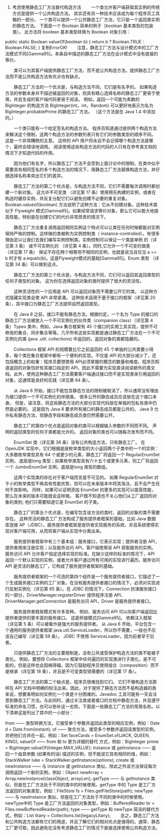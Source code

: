 1. 考虑使用静态工厂方法替代构造方法
　　一个类允许客户端获取其实例的传统方式是提供一个公共构造方法。 其实还有另一种技术应该成为每个程序员工具箱的一部分。 一个类可以提供一个公共静态工厂方法，它只是一个返回类实例的静态方法。 下面是一个 Boolean 简单的例子（boolean 基本类型的包装类）。 此方法将 boolean 基本类型转换为 Boolean 对象引用：

public static Boolean valueOf(boolean b) {
    return b ? Boolean.TRUE : Boolean.FALSE;
}
复制ErrorOK!
　　注意，静态工厂方法与设计模式中的工厂方法模式不同[Gamma95]。本条目中描述的静态工厂方法在设计模式中没有直接的等价。

　　类可以为其客户端提供静态工厂方法，而不是公共构造方法。提供静态工厂方法而不是公共构造方法有优点也有缺点。

　　静态工厂方法的一个优点是，与构造方法不同，它们是有名字的。 如果构造方法的参数本身并不描述被返回的对象，则具有精心选择名称的静态工厂更易于使用，并且生成的客户端代码更易于阅读。 例如，返回一个可能为素数的 BigInteger 的构造方法 BigInteger(int，int，Random) 可以更好地表示为名为 BigInteger.probablePrime 的静态工厂方法。 （这个方法是在 Java 1.4 中添加的。）

　　一个类只能有一个给定签名的构造方法。 程序员知道通过提供两个构造方法来解决这个限制，这两个构造方法的参数列表只有它们的参数类型的顺序不同。 这是一个非常糟糕的主意。 这样的 API 用户将永远不会记得哪个构造方法是哪个，最终会错误地调用。 阅读使用这些构造方法的代码的人只有在参考类文档的情况下才知道代码的作用。

　　因为他们有名字，所以静态工厂方法不会受到上面讨论中的限制。在类中似乎需要具有相同签名的多个构造方法的情况下，用静态工厂方法替换构造方法，并仔细选择名称来突出它们的差异。

　　静态工厂方法的第二个优点是，与构造方法不同，它们不需要每次调用时都创建一个新对象。 这允许不可变类 （详见第 17 条）使用预先构建的实例，或者在构造时缓存实例，并反复分配它们以避免创建不必要的重复对象。Boolean.valueof(boolean) 方法说明了这种方法：它从不创建对象。这种技术类似于 Flyweight 模式[Gamma95]。如果经常请求等价对象，那么它可以极大地提高性能，特别是在创建它们的代价非常昂贵的情况下。

　　静态工厂方法重复调用返回相同实例这个特点可以让类在任何时候都能对实例保持严格的控制。这样做的类被称为实例控制类（ instance-controlled）。有很多理由足以让我们去我们编写实例控制类。实例控制可以保证一个类是单例 的（详见第 3 条） 或不可实例化的 （详见第 4 条）。同时,它允许一个不可变的值类 （详见第 17 条） 保证不存在两个相等但不相同的实例，也就是说当且仅当 a == b 时才有 a.equals(b)。这是Flyweight模式的基础[Gamma95]。Enum 类型 （详见第 34 条）可以做到这点。

　　静态工厂方法的第三个优点是，与构造方法不同，它们可以返回其返回类型的任何子类型的对象。 这为你在选择返回对象的类时提供了很大的灵活性。

　　这种灵活性的一个应用是 API 可以返回对象而不需要公开它的类。 以这种方式隐藏实现类会使 API 非常紧凑。 这种技术适用于基于接口的框架（详见第 20 条），其中接口为静态工厂方法提供自然返回类型。

　　在 Java 8 之前，接口不能有静态方法。根据约定，一个名为 Type 的接口的静态工厂方法被放入一个不可实例化的伙伴类（companion class）（详见第 4 条）Types 类中。例如，Java 集合框架有 45 个接口的实用工具实现，提供不可修改的集合、同步集合等等。几乎所有这些实现都是通过静态工厂方法在一个不可实例化的类 (java .util. collections) 中返回的。返回对象的类都隐藏的。

　　Collections 框架 API 的规模要比它之前返回的 45 个单独的公共类要小得多，每个类在集合框架中都有一个便利的实现。不仅是 API 的大部分减少了，还包括概念上的权重：程序员要想使用 API必须掌握的概念的数量和难度。程序员知道返回的对象恰好有其接口指定的 API，因此不需要为实现类读阅读额外的类文档。此外，使用这种静态工厂方法需要客户端通过接口而不是实现类来引用返回的对象，这通常是良好的实践（详见第 64 条）。

　　从 Java 8 开始，接口不能包含静态方法的限制被取消了，所以通常没有理由为接口提供一个不可实例化的伴随类。 很多公开的静态成员应该放在这个接口本身。 但是，请注意，将这些静态方法的大部分实现代码放在单独的包私有类中仍然是必要的。 这是因为 Java 8 要求所有接口的静态成员都是公共的。 Java 9 允许私有静态方法，但静态字段和静态成员类仍然需要公开。

　　静态工厂的第四个优点是返回对象的类可以根据输入参数的不同而不同。 声明的返回类型的任何子类都是允许的。 返回对象的类也可以随每次发布而不同。

　　EnumSet 类（详见第 36 条）没有公共构造方法，只有静态工厂。 在 OpenJDK 实现中，它们根据底层枚举类型的大小返回两个子类中的一个的实例：大多数枚举类型具有 64 个或更少的元素，静态工厂将返回一个 RegularEnumSet 实例， 底层是long 类型；如果枚举类型具有六十五个或更多元素，则工厂将返回一个 JumboEnumSet 实例，底层是long 类型的数组。

　　这两个实现类的存在对于客户端而言是不可见的。 如果 RegularEnumSet 对于小的枚举类型不再具有性能优势，则可以在未来版本中将其淘汰，且不会产生任何不良影响。 同样，如果可以证明添加 EnumSet 的更多的实现可以提高性能，那么在未来的版本可能就会这样做。 客户既不知道也不关心他们从工厂返回的对象的类别; 他们只需要知道它是 EnumSet 的子类。

　　静态工厂的第五个优点是，在编写包含该方法的类时，返回的对象的类不需要存在。 这种灵活的静态工厂方法构成了服务提供者框架的基础，比如 Java 数据库连接 AP（JDBC）。服务提供者框架是提供者实现服务的系统，并且系统使得实现对客户端可用，从而将客户端从实现中分离出来。

　　服务提供者框架中有三个基本组：服务接口，它表示实现；提供者注册 API，提供者用来注册实现；以及服务访问 API，客户端使用该 API 获取服务的实例。服务访问 API 允许客户指定选择实现的标准。在缺少这样的标准的情况下，API 返回一个默认实现的实例，或者允许客户通过所有可用的实现进行遍历。服务访问 API 是灵活的静态工厂，它构成了服务提供者框架的基础。

　　服务提供者框架的一个可选的第四个组件是一个服务提供者接口，它描述了一个生成服务接口实例的工厂对象。在没有服务提供者接口的情况下，必须对实现进行反射实例化（详见第 65 条）。在 JDBC 的情况下，Connection 扮演服务接口的一部分，DriverManager.registerDriver 提供程序注册 API、DriverManager.getConnection 是服务访问 API，Driver 是服务提供者接口。

　　服务提供者框架模式有许多变种。 例如，服务访问 API 可以向客户端返回比提供者提供的更丰富的服务接口。 这是桥接模式[Gamma95]。 依赖注入框架（详见第 5 条）可以被看作是强大的服务提供者。 从 Java 6 开始，平台包含一个通用的服务提供者框架 java.util.ServiceLoader，所以你不需要，一般也不应该自己编写（详见第 59 条）。 JDBC 不使用 ServiceLoader，因为前者早于后者。

　　只提供静态工厂方法的主要限制是，没有公共或受保护构造方法的类不能被子类化。 例如，要想将 Collections 框架中任何遍历的实现类进行子类化，是不可能的。但是这样也会因祸得福，因为它鼓励程序员使用组合（composition）而不是继承（详见第 18 条），并且是不可变类型锁需要的（详见第 17 条）。

　　静态工厂方法的第二个缺点是，程序员很难找到它们。 它们不像构造方法那样在 API 文档中明确的标注出来。因此，对于提供了静态方法而不是构造器的类来说，想要查明如何实例化一个类是十分困难的。Javadoc 工具可能有一天会注意到静态工厂方法。与此同时，通过关注类或者接口的文档中静态方法，并且遵守标准的命名习惯，也可以弥补这一劣势。下面是一些静态工厂方法的常用名称。以下清单这是列出了其中的一小部分：

from —— 类型转换方法，它接受单个参数并返回此类型的相应实例，例如：Date d = Date.from(instant);
of —— 聚合方法，接受多个参数并返回该类型的实例，并把他们合并在一起，例如：Set faceCards = EnumSet.of(JACK, QUEEN, KING);
valueOf —— from 和 to 更为详细的替代 方式，例如：BigInteger prime = BigInteger.valueOf(Integer.MAX_VALUE);
instance 或 getinstance —— 返回一个由其参数 (如果有的话) 描述的实例，但不能说它具有相同的值，例如：StackWalker luke = StackWalker.getInstance(options);
create 或 newInstance —— 与 instance 或 getInstance 类似，除此之外该方法保证每次调用返回一个新的实例，例如：Object newArray = Array.newInstance(classObject, arrayLen);
getType —— 与 getInstance 类似，但是在工厂方法处于不同的类中的时候使用。getType 中的 Type 是工厂方法返回的对象类型，例如：FileStore fs = Files.getFileStore(path);
newType —— 与 newInstance 类似，但是在工厂方法处于不同的类中的时候使用。newType中的 Type 是工厂方法返回的对象类型，例如：BufferedReader br = Files.newBufferedReader(path);
type —— getType 和 newType 简洁的替代方式，例如：List litany = Collections.list(legacyLitany);
　　总之，静态工厂方法和公共构造方法都有它们的用途，并且了解它们的相对优点是值得的。通常，静态工厂更可取，因此避免在没有考虑静态工厂的情况下直接选择使用公共构造方法。